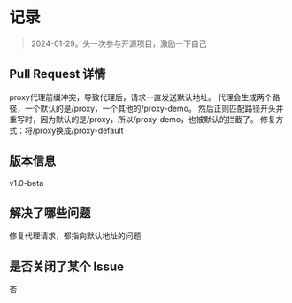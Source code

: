 # 记录
> 2024-01-29。头一次参与开源项目，激励一下自己

## Pull Request 详情
proxy代理前缀冲突，导致代理后，请求一直发送默认地址。
代理会生成两个路径，一个默认的是/proxy，一个其他的/proxy-demo。
然后正则匹配路径开头并重写时，因为默认的是/proxy，所以/proxy-demo，也被默认的拦截了。
修复方式：将/proxy换成/proxy-default

## 版本信息
v1.0-beta

## 解决了哪些问题
修复代理请求，都指向默认地址的问题

## 是否关闭了某个 Issue
否